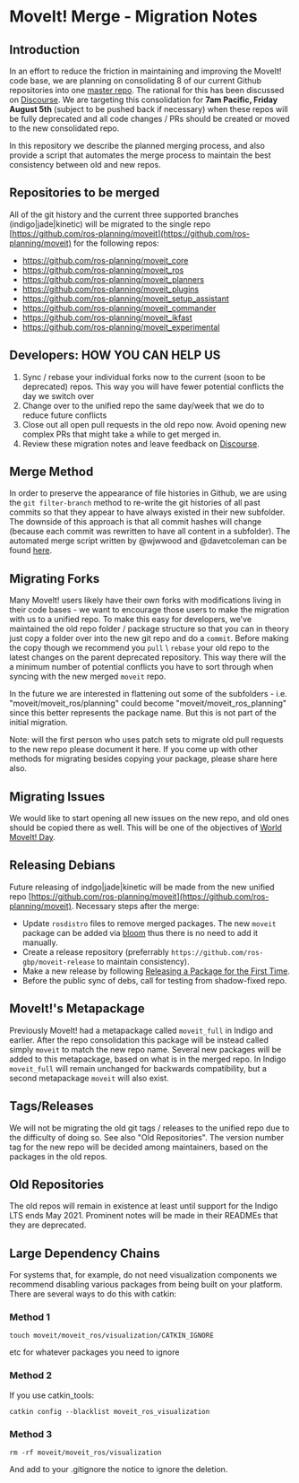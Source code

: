 # MoveIt! Merge - Migration Notes

## Introduction

In an effort to reduce the friction in maintaining and improving the MoveIt! code base, we are planning on consolidating 8 of our current Github repositories into one [master repo](https://github.com/ros-planning/moveit). The rational for this has been discussed on [Discourse](http://discourse.ros.org/t/migration-to-one-github-repo-for-moveit/266). We are targeting this consolidation for **7am Pacific, Friday August 5th** (subject to be pushed back if necessary) when these repos will be fully deprecated and all code changes / PRs should be created or moved to the new consolidated repo.

In this repository we describe the planned merging process, and also provide a script that automates the merge process to maintain the best consistency between old and new repos.

## Repositories to be merged

All of the git history and the current three supported branches (indigo|jade|kinetic) will be migrated to the single repo [https://github.com/ros-planning/moveit](https://github.com/ros-planning/moveit) for the following repos:

 - https://github.com/ros-planning/moveit_core
 - https://github.com/ros-planning/moveit_ros
 - https://github.com/ros-planning/moveit_planners
 - https://github.com/ros-planning/moveit_plugins
 - https://github.com/ros-planning/moveit_setup_assistant
 - https://github.com/ros-planning/moveit_commander
 - https://github.com/ros-planning/moveit_ikfast
 - https://github.com/ros-planning/moveit_experimental

## Developers: HOW YOU CAN HELP US

1. Sync / rebase your individual forks now to the current (soon to be deprecated) repos. This way you will have fewer potential conflicts the day we switch over
2. Change over to the unified repo the same day/week that we do to reduce future conflicts
3. Close out all open pull requests in the old repo now. Avoid opening new complex PRs that might take a while to get merged in.
4. Review these migration notes and leave feedback on [Discourse](http://discourse.ros.org/t/migration-to-one-github-repo-for-moveit/266).

## Merge Method

In order to preserve the appearance of file histories in Github, we are using the ``git filter-branch`` method to re-write the git histories of all past commits so that they appear to have always existed in their new subfolder. The downside of this approach is that all commit hashes will change (because each commit was rewritten to have all content in a subfolder). The automated merge script written by @wjwwood and @davetcoleman can be found [here](https://github.com/davetcoleman/moveit_merge/blob/master/git_rewrite_merge_moveit.py).

## Migrating Forks

Many MoveIt! users likely have their own forks with modifications living in their code bases - we want to encourage those users to make the migration with us to a unified repo. To make this easy for developers, we've maintained the old repo folder / package structure so that you can in theory just copy a folder over into the new git repo and do a ``commit``. Before making the copy though we recommend you ``pull`` \ ``rebase`` your old repo to the latest changes on the parent deprecated repository. This way there will the a minimum number of potential conflicts you have to sort through when syncing with the new merged ``moveit`` repo.

In the future we are interested in flattening out some of the subfolders - i.e. "moveit/moveit_ros/planning" could become "moveit/moveit_ros_planning" since this better represents the package name. But this is not part of the initial migration.

Note: will the first person who uses patch sets to migrate old pull requests to the new repo please document it here. If you come up with other methods for migrating besides copying your package, please share here also.

## Migrating Issues

We would like to start opening all new issues on the new repo, and old ones should be copied there as well. This will be one of the objectives of [World MoveIt! Day](http://discourse.ros.org/t/world-moveit-day-planning/365).

## Releasing Debians

Future releasing of indgo|jade|kinetic will be made from the new unified repo [https://github.com/ros-planning/moveit](https://github.com/ros-planning/moveit).
Necessary steps after the merge:
- Update `rosdistro` files to remove merged packages. The new `moveit` package can be added via [bloom](http://wiki.ros.org/bloom) thus there is no need to add it manually.
- Create a release repository (preferrably `https://github.com/ros-gbp/moveit-release` to maintain consistency).
- Make a new release by following [Releasing a Package for the First Time](http://wiki.ros.org/bloom/Tutorials/FirstTimeRelease).
- Before the public sync of debs, call for testing from shadow-fixed repo.

## MoveIt!'s Metapackage

Previously MoveIt! had a metapackage called ``moveit_full`` in Indigo and earlier. After the repo consolidation this package will be instead called simply ``moveit`` to match the new repo name. Several new packages will be added to this metapackage, based on what is in the merged repo. In Indigo ``moveit_full`` will remain unchanged for backwards compatibility, but a second metapackage ``moveit`` will also exist.

## Tags/Releases

We will not be migrating the old git tags / releases to the unified repo due to the difficulty of doing so. See also "Old Repositories".
The version number tag for the new repo will be decided among maintainers, based on the packages in the old repos.

## Old Repositories

The old repos will remain in existence at least until support for the Indigo LTS ends May 2021. Prominent notes will be made in their READMEs that they are deprecated.

## Large Dependency Chains

For systems that, for example, do not need visualization components we recommend disabling various packages from being built on your platform. There are several ways to do this with catkin:

### Method 1

    touch moveit/moveit_ros/visualization/CATKIN_IGNORE

etc for whatever packages you need to ignore

### Method 2

If you use catkin_tools:

    catkin config --blacklist moveit_ros_visualization

### Method 3

    rm -rf moveit/moveit_ros/visualization

And add to your .gitignore the notice to ignore the deletion.
